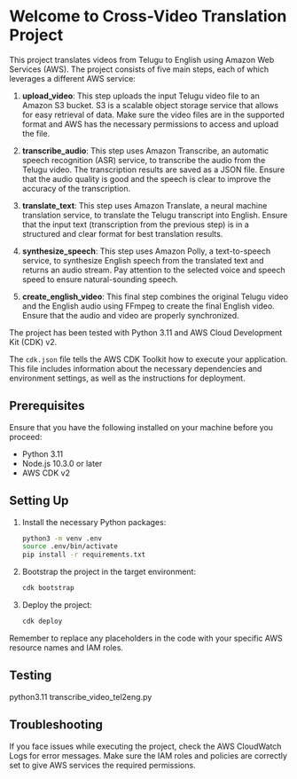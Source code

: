 # Welcome to Cross-Video Translation Project

This project translates videos from Telugu to English using Amazon Web Services (AWS). The project consists of five main steps, each of which leverages a different AWS service:

1. **upload_video**: This step uploads the input Telugu video file to an Amazon S3 bucket. S3 is a scalable object storage service that allows for easy retrieval of data. Make sure the video files are in the supported format and AWS has the necessary permissions to access and upload the file.

2. **transcribe_audio**: This step uses Amazon Transcribe, an automatic speech recognition (ASR) service, to transcribe the audio from the Telugu video. The transcription results are saved as a JSON file. Ensure that the audio quality is good and the speech is clear to improve the accuracy of the transcription.

3. **translate_text**: This step uses Amazon Translate, a neural machine translation service, to translate the Telugu transcript into English. Ensure that the input text (transcription from the previous step) is in a structured and clear format for best translation results.

4. **synthesize_speech**: This step uses Amazon Polly, a text-to-speech service, to synthesize English speech from the translated text and returns an audio stream. Pay attention to the selected voice and speech speed to ensure natural-sounding speech.

5. **create_english_video**: This final step combines the original Telugu video and the English audio using FFmpeg to create the final English video. Ensure that the audio and video are properly synchronized.

The project has been tested with Python 3.11 and AWS Cloud Development Kit (CDK) v2.

The `cdk.json` file tells the AWS CDK Toolkit how to execute your application. This file includes information about the necessary dependencies and environment settings, as well as the instructions for deployment.

## Prerequisites

Ensure that you have the following installed on your machine before you proceed:

- Python 3.11
- Node.js 10.3.0 or later
- AWS CDK v2

## Setting Up

1. Install the necessary Python packages:

    ```bash
    python3 -m venv .env
    source .env/bin/activate
    pip install -r requirements.txt
    ```

3. Bootstrap the project in the target environment:

    ```bash
    cdk bootstrap
    ```

4. Deploy the project:

    ```bash
    cdk deploy
    ```

Remember to replace any placeholders in the code with your specific AWS resource names and IAM roles.

## Testing

python3.11 transcribe_video_tel2eng.py

## Troubleshooting

If you face issues while executing the project, check the AWS CloudWatch Logs for error messages. Make sure the IAM roles and policies are correctly set to give AWS services the required permissions.

